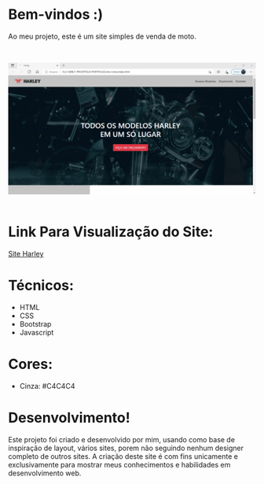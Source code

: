 # Bem-vindos :)

Ao meu projeto, este é um site simples de venda de moto.

<br/>

![Presentation](https://github.com/IsadoraVanderlan/site-moto/blob/main/presentation.gif)
<br/><br/>

# Link Para Visualização do Site:

<a href="https://isadoravanderlan.github.io/site-moto/">Site Harley</a>
<br/>

# Técnicos:

- HTML
- CSS
- Bootstrap
- Javascript

# Cores:

- Cinza: #C4C4C4

# Desenvolvimento!
Este projeto foi criado e desenvolvido por mim, usando como base de inspiração de layout, vários sites, porem não seguindo nenhum designer completo de outros sites.
A criação deste site é com fins unicamente e exclusivamente para mostrar meus conhecimentos e habilidades em desenvolvimento web.

